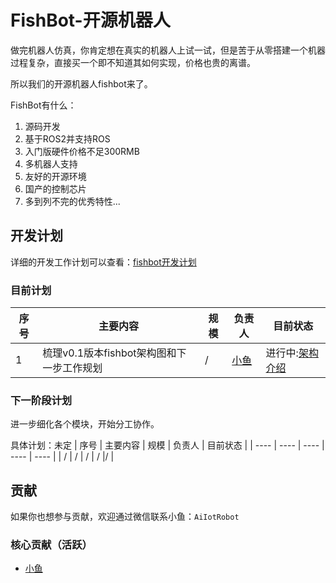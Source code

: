 # FishBot-开源机器人

做完机器人仿真，你肯定想在真实的机器人上试一试，但是苦于从零搭建一个机器过程复杂，直接买一个即不知道其如何实现，价格也贵的离谱。

所以我们的开源机器人fishbot来了。

FishBot有什么：
1. 源码开发
2. 基于ROS2并支持ROS
3. 入门版硬件价格不足300RMB
4. 多机器人支持
5. 友好的开源环境
6. 国产的控制芯片
7. 多到列不完的优秀特性...



## 开发计划

详细的开发工作计划可以查看：[fishbot开发计划](roadmap.md)

### 目前计划

|  序号   | 主要内容 | 规模  | 负责人  | 目前状态|
|  ----  | ----  | ----  | ----  |----  |
| 1  | 梳理v0.1版本fishbot架构图和下一步工作规划 | /  | [小鱼](https://github.com/fishros) | 进行中:[架构介绍](./framework/README.md) |


### 下一阶段计划

进一步细化各个模块，开始分工协作。

具体计划：未定
|  序号   | 主要内容 | 规模  | 负责人  | 目前状态 |
|  ----  | ----  | ----  | ----  | ----  |
| / | / | /  | / |/ |




## 贡献

如果你也想参与贡献，欢迎通过微信联系小鱼：`AiIotRobot`

### 核心贡献（活跃）

- [小鱼](https://github.com/fishros)
